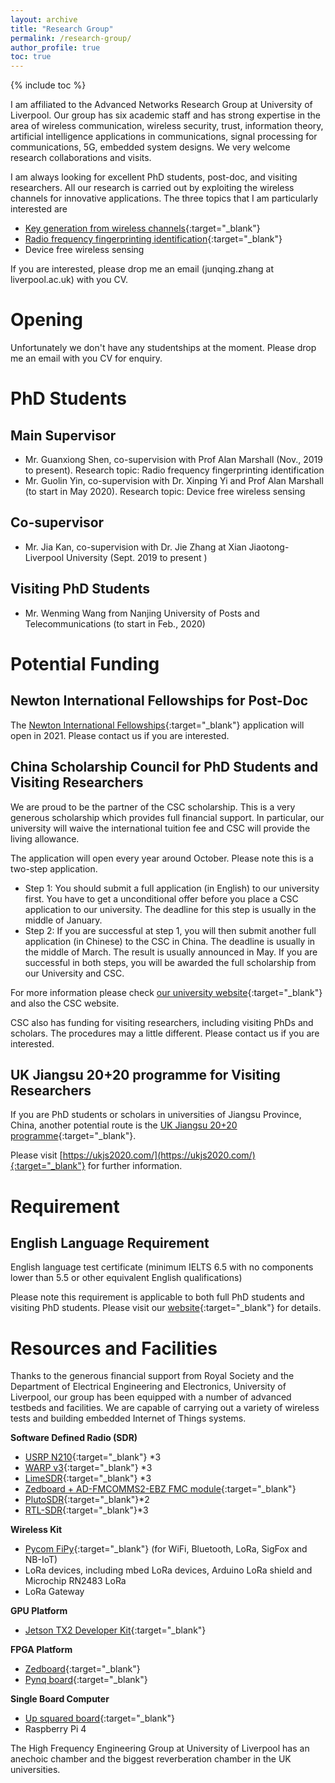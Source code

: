 ```yaml
---
layout: archive
title: "Research Group"
permalink: /research-group/
author_profile: true
toc: true
---
```


{% include toc %}

I am affiliated to the Advanced Networks Research Group at University of Liverpool. Our group has six academic staff and has strong expertise in the area of wireless communication, wireless security, trust, information theory, artificial intelligence applications in communications, signal processing for communications, 5G, embedded system designs. We very welcome research collaborations and visits.

I am always looking for excellent PhD students, post-doc, and visiting researchers. All our research is carried out by exploiting the wireless channels for  innovative applications. The three topics that I am particularly interested are
* [Key generation from wireless channels](https://junqing-zhang.github.io/research-area/keygen/){:target="_blank"}
* [Radio frequency fingerprinting identification](https://junqing-zhang.github.io/research-area/rffi/){:target="_blank"}
* Device free wireless sensing

If you are interested, please drop me an email (junqing.zhang at liverpool.ac.uk) with you CV. 

# Opening
Unfortunately we don't have any studentships at the moment. Please drop me an email with you CV for enquiry. 


# PhD Students
## Main Supervisor
* Mr. Guanxiong Shen, co-supervision with Prof Alan Marshall (Nov., 2019 to present). Research topic: Radio frequency fingerprinting identification
* Mr. Guolin Yin, co-supervision with Dr. Xinping Yi and Prof Alan Marshall (to start in May 2020). Research topic: Device free wireless sensing

## Co-supervisor
* Mr. Jia Kan, co-supervision with Dr. Jie Zhang at Xian Jiaotong-Liverpool University (Sept. 2019 to present )

## Visiting PhD Students
* Mr. Wenming Wang from Nanjing University of Posts and Telecommunications (to start in Feb., 2020)

# Potential Funding
## Newton International Fellowships for Post-Doc
The [Newton International Fellowships](https://royalsociety.org/grants-schemes-awards/grants/newton-international/){:target="_blank"} application will open in 2021. Please contact us if you are interested.

## China Scholarship Council for PhD Students and Visiting Researchers
We are proud to be the partner of the CSC scholarship. This is a very generous scholarship which provides full financial support. In particular, our university will waive the international tuition fee and CSC will provide the living allowance.

The application will open every year around October. Please note this is a two-step application. 
* Step 1: You should submit a full application (in English) to our university first. You have to get a unconditional offer before you place a CSC application to our university. The deadline for this step is usually in the middle of January. 
* Step 2: If you are successful at step 1, you will then submit another full application (in Chinese) to the CSC in China. The deadline is usually in the middle of March. The result is usually announced in May.
If you are successful in both steps, you will be awarded the full scholarship from our University and CSC.

For more information please check [our university website](https://www.liverpool.ac.uk/study/postgraduate-research/fees-and-funding/scholarships-and-awards/the-university-of-liverpool-and-china-scholarship-council-awards/){:target="_blank"} and also the CSC website.

CSC also has funding for visiting researchers, including visiting PhDs and scholars. The procedures may a little different. Please contact us if you are interested.

## UK Jiangsu 20+20 programme for Visiting Researchers
If you are PhD students or scholars in universities of Jiangsu Province, China, another potential route is the [UK Jiangsu 20+20 programme](https://junqing-zhang.github.io/posts/2019/04/blog-post-uk-jiangsu-collaboration/){:target="_blank"}. 

Please visit [https://ukjs2020.com/](https://ukjs2020.com/){:target="_blank"} for further information. 

# Requirement
## English Language Requirement
English language test certificate (minimum IELTS 6.5 with no components lower than 5.5 or other equivalent English qualifications)

Please note this requirement is applicable to both full PhD students and visiting PhD students. Please visit our [website](https://www.liverpool.ac.uk/study/international/apply/english-language/){:target="_blank"} for details.

# Resources and Facilities
Thanks to the generous financial support from Royal Society and the Department of Electrical Engineering and Electronics, University of Liverpool, our group has been equipped with a number of advanced testbeds and facilities. We are capable of carrying out a variety of wireless tests and building embedded Internet of Things systems.

**Software Defined Radio (SDR)**
* [USRP N210](https://www.ettus.com/all-products/un210-kit/){:target="_blank"} *3
* [WARP v3](https://www.warpproject.org/trac){:target="_blank"} *3
* [LimeSDR](https://www.crowdsupply.com/lime-micro/limesdr){:target="_blank"} *3
* [Zedboard + AD-FMCOMMS2-EBZ FMC module](http://zedboard.org/product/zedboard-sdr-ii-evaluation-kit){:target="_blank"}
* [PlutoSDR](https://www.analog.com/en/design-center/evaluation-hardware-and-software/evaluation-boards-kits/adalm-pluto.html){:target="_blank"}*2
* [RTL-SDR](https://www.rtl-sdr.com/about-rtl-sdr/){:target="_blank"}*3

**Wireless Kit**
* [Pycom FiPy](https://pycom.io/product/fipy/){:target="_blank"} (for WiFi, Bluetooth, LoRa, SigFox and NB-IoT)
* LoRa devices, including mbed LoRa devices, Arduino LoRa shield and Microchip RN2483 LoRa
* LoRa Gateway


**GPU Platform**
* [Jetson TX2 Developer Kit](https://developer.nvidia.com/embedded/jetson-tx2-developer-kit){:target="_blank"}

**FPGA Platform**
* [Zedboard](http://zedboard.org/product/zedboard){:target="_blank"}
* [Pynq board](http://www.pynq.io/){:target="_blank"}

**Single Board Computer**
* [Up squared board](https://up-board.org/upsquared/specifications/){:target="_blank"}
* Raspberry Pi 4

The High Frequency Engineering Group at University of Liverpool has an anechoic chamber and the biggest reverberation chamber in the UK universities.

